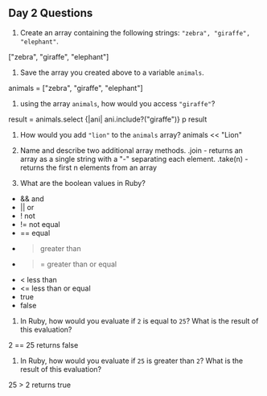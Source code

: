 ## Day 2 Questions

1. Create an array containing the following strings: `"zebra", "giraffe", "elephant"`.

  ["zebra", "giraffe", "elephant"]

1. Save the array you created above to a variable `animals`.

  animals = ["zebra", "giraffe", "elephant"]

1. using the array `animals`, how would you access `"giraffe"`?

  result = animals.select {|ani| ani.include?("giraffe")}
  p result

1. How would you add `"lion"` to the `animals` array?
  animals << "Lion"

1. Name and describe two additional array methods.
  .join - returns an array as a single string with a "-" separating each element.
  .take(n) - returns the first n elements from an array

1. What are the boolean values in Ruby?
  * && and
  * || or
  * ! not
  * != not equal
  * == equal
  * > greater than
  * >= greater than or equal
  * < less than
  * <= less than or equal
  * true
  * false

1. In Ruby, how would you evaluate if `2` is equal to `25`? What is the result of this evaluation?

  2 == 25 returns false


1. In Ruby, how would you evaluate if `25` is greater than `2`? What is the result of this evaluation?

  25 > 2 returns true
